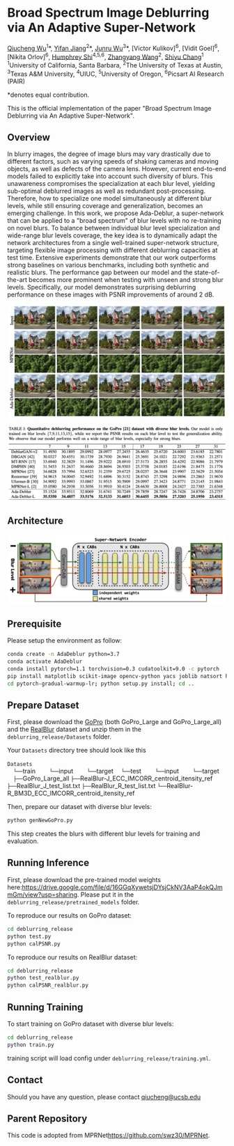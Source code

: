 # Broad Spectrum Image Deblurring via An Adaptive Super-Network

[Qiucheng Wu](https://wuqiuche.github.io/)<sup>1</sup>\*,
[Yifan Jiang](https://yifanjiang.net/)<sup>2</sup>\*,
[Junru Wu](http://sandbox3aster.github.io/)<sup>3</sup>\*,
[Victor Kulikov]<sup>6</sup>,
[Vidit Goel]<sup>6</sup>,
[Nikita Orlov]<sup>6</sup>,
[Humphrey Shi](https://www.humphreyshi.com/)<sup>4,5,6</sup>,
[Zhangyang Wang](https://vita-group.github.io/)<sup>2</sup>,
[Shiyu Chang](https://code-terminator.github.io/)<sup>1</sup>
<br>
<sup>1</sup>University of California, Santa Barbara, <sup>2</sup>The University of Texas at Austin, <sup>3</sup>Texas A&M University, <sup>4</sup>UIUC, <sup>5</sup>University of Oregon, <sup>6</sup>Picsart AI Research (PAIR)

\*denotes equal contribution.

This is the official implementation of the paper "Broad Spectrum Image Deblurring via An Adaptive Super-Network".

## Overview

In blurry images, the degree of image blurs may vary drastically due to different factors, such as varying speeds of shaking cameras and moving objects, as well as defects of the camera lens. However, current end-to-end models failed to explicitly take into account such diversity of blurs. This unawareness compromises the specialization at each blur level, yielding sub-optimal deblurred images as well as redundant post-processing. Therefore, how to specialize one model simultaneously at different blur levels, while still ensuring coverage and generalization, becomes an emerging challenge. In this work, we propose Ada-Deblur, a super-network that can be applied to a "broad spectrum" of blur levels with no re-training on novel blurs. To balance between individual blur level specialization and wide-range blur levels coverage, the key idea is to dynamically adapt the network architectures from a single well-trained super-network structure, targeting flexible image processing with different deblurring capacities at test time. Extensive experiments demonstrate that our work outperforms strong baselines on various benchmarks, including both synthetic and realistic blurs. The performance gap between our model and the state-of-the-art becomes more prominent when testing with unseen and strong blur levels. Specifically, our model demonstrates surprising deblurring performance on these images with PSNR improvements of around 2 dB.

![](./readme_figure/demo.png)

![](./readme_figure/results.png)

## Architecture

![](./readme_figure/architecture.png)

## Prerequisite
Please setup the environment as follow:

```bash
conda create -n AdaDeblur python=3.7
conda activate AdaDeblur
conda install pytorch=1.1 torchvision=0.3 cudatoolkit=9.0 -c pytorch
pip install matplotlib scikit-image opencv-python yacs joblib natsort h5py tqdm
cd pytorch-gradual-warmup-lr; python setup.py install; cd ..
```

## Prepare Dataset
First, please download the [GoPro](https://seungjunnah.github.io/Datasets/gopro) (both GoPro_Large and GoPro_Large_all) and the [RealBlur](http://cg.postech.ac.kr/research/realblur/) dataset and unzip them in the `deblurring_release/Datasets` folder. 

Your `Datasets` directory tree should look like this

`Datasets` <br/>
  `└──`train
    `└──`input
    `└──`target
  `└──`test
    `└──`input
    `└──`target
  `├──`GoPro_Large_all
  `├──`RealBlur-J_ECC_IMCORR_centroid_itensity_ref
  `├──`RealBlur_J_test_list.txt
  `├──`RealBlur_R_test_list.txt
  `└──`RealBlur-R_BM3D_ECC_IMCORR_centroid_itensity_ref

Then, prepare our dataset with diverse blur levels: 
```bash
python genNewGoPro.py
```

This step creates the blurs with different blur levels for training and evaluation.

## Running Inference
First, please download the pre-trained model weights here:<a href="">https://drive.google.com/file/d/16GGqXywetsjDYsjCkNV3AaP4okQJmmGm/view?usp=sharing</a>. Please put it in the ```deblurring_release/pretrained_models``` folder.

To reproduce our results on GoPro dataset:
```bash
cd deblurring_release
python test.py
python calPSNR.py
```

To reproduce our results on RealBlur dataset:
```bash
cd deblurring_release
python test_realblur.py
python calPSNR_realblur.py
```

## Running Training
To start training on GoPro dataset with diverse blur levels:
```bash
cd deblurring_release
python train.py
```

training script will load config under ```deblurring_release/training.yml```.

## Contact

Should you have any question, please contact qiucheng@ucsb.edu

## Parent Repository

This code is adopted from MPRNet<a href="">https://github.com/swz30/MPRNet</a>.
